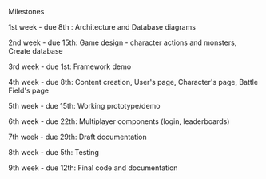 Milestones

1st week - due 8th :
Architecture and Database diagrams

2nd week - due 15th:
Game design - character actions and monsters,
Create database

3rd week - due 1st:
Framework demo

4th week - due 8th:
Content creation,
User's page,
Character's page,
Battle Field's page

5th week - due 15th:
Working prototype/demo

6th week - due 22th:
Multiplayer components (login, leaderboards)

7th week - due 29th:
Draft documentation

8th week - due 5th:
Testing

9th week - due 12th:
Final code and documentation
